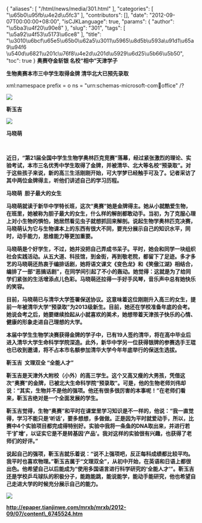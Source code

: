 {
    "aliases": [
        "/html/news/media/301.html"
    ],
    "categories": [
        "\u65b0\u95fb\u4e2d\u5fc3"
    ],
    "contributors": [],
    "date": "2012-09-07T00:00:00+08:00",
    "isCJKLanguage": true,
    "params": {
        "author": "\u5ba3\u4f20\u90e8"
    },
    "slug": "301",
    "tags": [
        "\u5a92\u4f53\u5173\u6ce8"
    ],
    "title": "\u3010\u6bcf\u65e5\u65b0\u62a5\u3011\u5965\u8d5b\u593a\u91d1\u65a9\u94f6 \u540d\u6821\u201c\u76f8\u4e2d\u201d\u5929\u6d25\u5b66\u5b50",
    "toc": true
}
**奥赛夺金斩银 名校“相中”天津学子**

**生物奥赛本市三中学生取得金牌 清华北大已预先录取**

xml:namespace prefix = o ns = "urn:schemas-microsoft-com:office:office" /?

**![](https://cdn.tfls.online/mirror/full/854b73098d17badc1162fb5e24bcc5f8d2b7c6b5.jpg)**

**靳玉吉**

**![](https://cdn.tfls.online/mirror/full/fd8e077eca905279313611686ecc911d0d144e79.jpg)**

**马晓萌**

 

**近日，“第21届全国中学生生物学奥林匹克竞赛”落幕，经过紧张激烈的理论、实验考试，本市三名优秀中学生取得了金牌，并被清华、北大等名校“预录取”。对于这些孩子来说，新的高三生活刚刚开始，可大学梦已经触手可及了。记者采访了其中两位金牌得主，听他们讲述自己的学习历程。**

**马晓萌  胆子最大的女生**

**马晓萌就读于新华中学特长班，这次“奥赛”她是金牌得主。她从小就酷爱生物，在班里，她被称为胆子最大的女生，什么样的解剖都敢动手。当初，为了克服心理上对小生物的惧怕，她居然看见虫子就想抓回来解剖。说起生物学奥林匹克决赛，马晓萌认为它与生物课本上的东西有很大不同，要充分展示自己的知识水平，同时，动手能力，思维能力等更加重要。**

**马晓萌是个好学生，不过，她并没把自己弄成书呆子。平时，她会和同学一块组织社会实践活动。从五大道、科技馆，到金街，再到敬老院，都留下了足迹。多才多艺的马晓萌还热衷于编排话剧，她将语文课文《变色龙》和《笑傲江湖》相结合，编排了一部“恶搞话剧”，在同学间引起了不小的轰动。她觉得：这就是为了给同学们紧张的生活增添点儿色彩。马晓萌还拉得一手好手风琴，音乐声中总有她快乐的笑容。**

**目前，马晓萌已与清华大学签署保送协议。这意味着这位刚刚升入高三的女生，提前一年被清华大学“预录取”为2013级新生。目前，她还在学校准备年底的会考。她说会考之后，她要继续捡起从小就喜欢的美术，她想带着天津孩子快乐的心情、健康的形象走进自己理想的大学。**

**本届中学生生物学决赛获得金牌的学子中，已有19人签约清华，将在高中毕业后进入清华大学生命科学学院深造。此外，新华中学另一位获得银牌的参赛选手王琨也已收到邀请，将不占本市名额参加清华大学今年年底举行的保送生选拔。**

**靳玉吉  文理双全 “全能人才”**

**靳玉吉是天津外大附校（小外）的高三学生。这个又高又瘦的大男孩，凭借这次“奥赛”的金牌，已被北大生命科学院“预录取”。可是，他的生物老师刘伟却说：“其实，生物并不是他的强项。他还有很多很厉害的本事呢！”在老师们看来，靳玉吉绝对是一个全面发展的学生。**

**靳玉吉觉得，生物“奥赛”和平时在课堂里学习知识是不一样的，他说：“我一直觉得，学习不能只是‘听话’，要多想想，多做做。正是因为平时就爱动手，所以，比赛中4个实验项目都完成得特别好。实验中我将一条鱼的DNA取出来，并进行若干‘扩增’，以证实它是不是转基因‘产品’。我对这样的实验很有兴趣，也获得了老师们的好评。”**

**说起自己的强项，靳玉吉就乐着说：“说不上强项吧，反正每科成绩都比较平均。我平时也喜欢物理。”靳玉吉属于“文理双全”，从初中开始，在英语和日语上都很出色。他希望自己以后能成为“使用多国语言进行科学研究的‘全能人才’”。靳玉吉还是学校乒乓球队的积极分子，能跑能跳，能说能学，能动手能研究，他也希望自己走进大学的时候充分展示自己的能力。**

**![](https://cdn.tfls.online/mirror/full/807ead817f247e1f9ff6bbb92702ea465c31419d.jpg)**

**http://epaper.tianjinwe.com/mrxb/mrxb/2012-09/07/content\_6745524.htm**

